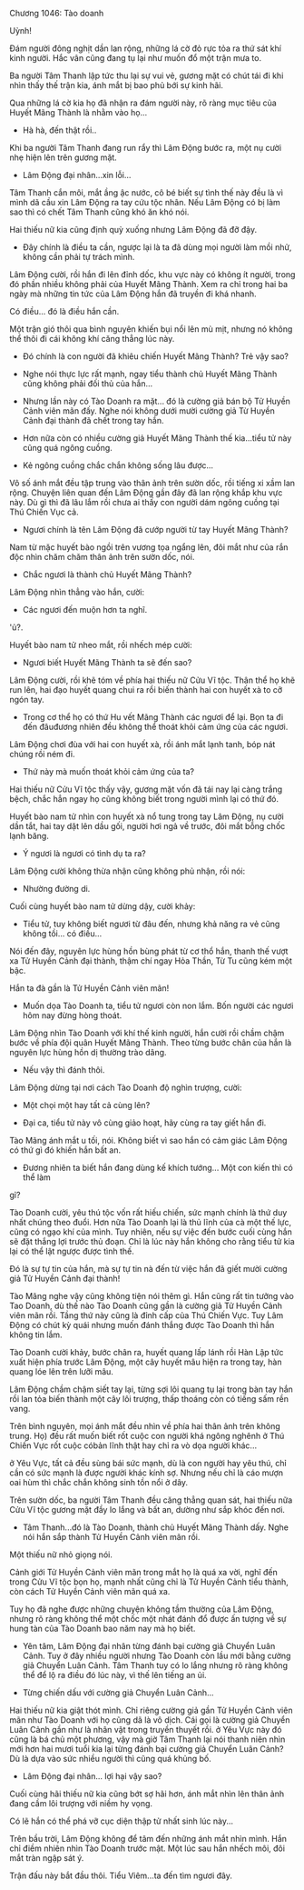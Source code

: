 




Chương 1046: Tào doanh


Uỳnh!

Đám người đông nghịt dần lan rộng, những lá cờ đỏ rực tỏa ra thứ sát khí kinh người. Hắc vân cũng đang tụ lại như muốn đổ một trận mưa to.

Ba người Tâm Thanh lập tức thu lại sự vui vẻ, gương mặt có chút tái đi khi nhìn thấy thế trận kia, ánh mắt bị bao phủ bới sự kinh hãi.

Qua những lá cờ kia họ đã nhận ra đám người này, rõ ràng mục tiêu của Huyết Mãng Thành là nhằm vào họ...

- Hà hà, đến thật rồi..

Khi ba người Tâm Thanh đang run rẩy thì Lâm Động bước ra, một nụ cười nhẹ hiện lên trên gương mặt.

- Lâm Động đại nhân...xin lỗi...

Tâm Thanh cắn môi, mắt ầng ậc nước, cô bé biết sự tình thế này đều là vì mình dã cầu xin Lâm Động ra tay cứu tộc nhân. Nếu Lâm Động có bị làm sao thì có chết Tâm Thanh cũng khó ăn khó nói.

Hai thiếu nữ kia cũng định quỳ xuống nhưng Lâm Động đã đỡ đậy.

- Đây chính là điều ta cần, ngược lại là ta đã dùng mọi người làm mồi nhử, không cần phải tự trách mình.

Lâm Động cười, rồi hắn đi lên đỉnh dốc, khu vực này có không ít người, trong đó phần nhiều không phải của Huyết Mãng Thành. Xem ra chỉ trong hai ba ngày mà những tin tức của Lâm Động hắn đã truyền đi khá nhanh.

Có điều... đó là điều hắn cần.

Một trận gió thôi qua bình nguyên khiến bụi nổi lên mù mịt, nhưng nó không thể thôi đi cái không khí căng thẳng lúc này.

- Đó chính là con người đã khiêu chiến Huyết Mãng Thành? Trẻ vậy sao?

- Nghe nói thực lực rất mạnh, ngay tiểu thành chủ Huyết Mãng Thành cũng không phải đối thủ của hắn...

- Nhưng lần này có Tào Doanh ra mặt... đó là cường giả bán bộ Tử Huyền Cảnh viên mãn đấy. Nghe nói không dưới mười cường giả Từ Huyền Cảnh đại thành đã chết trong tay hắn.

- Hơn nữa còn có nhiều cường giả Huyết Mãng Thành thế kia...tiểu tử này cũng quá ngông cuồng.

- Kẻ ngông cuồng chắc chắn không sống lâu được...

Vô số ánh mắt đều tập trung vào thân ảnh trên sườn dốc, rồi tiếng xi xầm lan rộng. Chuyện liên quan đến Lâm Động gần đây đã lan rộng khắp khu vực này. Dù gì thì đã lâu lắm rồi chưa ai thấy con người dám ngông cuồng tại Thú Chiến Vục cả.

- Ngươi chính là tên Lâm Động đã cướp người từ tay Huyết Mãng Thành?

Nam từ mặc huyết bào ngồi trên vương tọa ngẩng lên, đôi mắt như của rắn độc nhìn chăm chăm thân ảnh trên sườn dốc, nói.

- Chắc ngươi là thành chủ Huyết Mãng Thành?

Lâm Động nhìn thẳng vào hắn, cười:

- Các ngươi đến muộn hơn ta nghĩ.

'ủ?.

Huyết bào nam tử nheo mắt, rồi nhếch mép cười:

- Ngươi biết Huyết Mãng Thành ta sẽ đến sao?

Lâm Động cười, rồi khẽ tóm về phía hai thiếu nữ Cửu Vĩ tộc. Thân thể họ khẽ run lên, hai đạo huyết quang chui ra rồi biến thành hai con huyết xà to cỡ ngón tay.

- Trong cơ thể họ có thứ Hu vết Mãng Thành các ngươi để lại. Bọn ta đi đến đâuđương nhiên đều không thể thoát khỏi cảm ứng của các ngươi.

Lâm Động chơi đùa với hai con huyết xà, rồi ánh mắt lạnh tanh, bóp nát chúng rồi ném đi.

- Thứ này mà muốn thoát khỏi cảm ứng của ta?

Hai thiếu nữ Cửu Vĩ tộc thấy vậy, gương mặt vốn đã tái nay lại càng trắng bệch, chắc hẳn ngay họ cũng không biết trong người mình lại có thứ đó.

Huyết bào nam tử nhìn con huyết xà nổ tung trong tay Lâm Động, nụ cười dần tắt, hai tay dặt lên dầu gối, người hơi ngả về trước, đôi mắt bỗng chốc lạnh băng.

- Ý ngươi là ngươi có tình dụ ta ra?

Lâm Động cười không thừa nhận cũng không phủ nhận, rồi nói:

- Nhường đường di.

Cuối cùng huyết bào nam tử dừng dậy, cười khảy:

- Tiểu tử, tuy không biết ngươi từ đâu đến, nhưng khả năng ra vẻ cũng không tồi... có điều...

Nói đến đây, nguyên lực hùng hồn bùng phát từ cơ thổ hắn, thanh thế vượt xa Tử Huyền Cảnh đại thành, thậm chí ngay Hỏa Thần, Từ Tu cũng kém một bậc.

Hắn ta đà gần là Tử Huyền Cảnh viên mãn!

- Muốn dọa Tào Doanh ta, tiểu tử ngươi còn non lắm. Bốn người các ngươi hôm nay đừng hòng thoát.

Lâm Động nhìn Tào Doanh với khí thế kinh người, hắn cười rồi chầm chậm bước về phía đội quân Huyết Mãng Thành. Theo từng bước chân của hắn là nguyên lực hùng hồn dị thường trào dâng.

- Nếu vậy thì đánh thôi.

Lâm Động dừng tại nơi cách Tào Doanh độ nghìn trượng, cười:

- Một chọi một hay tất cả cùng lên?

- Đại ca, tiểu tử này vô cùng giảo hoạt, hãy cùng ra tay giết hắn đi.

Tào Mãng ánh mắt u tối, nói. Không biết vì sao hắn có cảm giác Lâm Động có thứ gì đó khiến hắn bất an.

- Đương nhiên ta biết hắn đang dùng kế khích tướng... Một con kiến thì có thể làm

gỉ?

Tào Doanh cười, yêu thú tộc vốn rất hiếu chiến, sức mạnh chính là thứ duy nhất chúng theo đuổi. Hơn nữa Tào Doanh lại là thủ lĩnh của cà một thế lực, cũng có ngạo khí của mình. Tuy nhiên, nếu sự việc đến bước cuối cùng hắn sẽ đặt thắng lợi trước thủ đoạn. Chỉ là lúc này hắn không cho rằng tiểu tử kia lại có thể lật ngược được tình thế.

Đó là sự tự tin của hắn, mà sự tự tin nà đến từ việc hắn đã giết mười cường giả Tử Huyền Cảnh đại thành!

Tào Mãng nghe vậy cũng không tiện nói thêm gì. Hắn cũng rất tin tưởng vào Tao Doanh, dù thế nào Tào Doanh cũng gần là cường giả Tử Huyền Cảnh viên mãn rồi. Tầng thứ này cũng là đỉnh cấp của Thú Chiến Vực. Tuy Lâm Động có chút kỳ quái nhưng muốn đánh thắng được Tào Doanh thì hắn không tin lắm.

Tào Doanh cười khảy, bước chân ra, huyết quang lấp lánh rồi Hàn Lập tức xuất hiện phía trước Lâm Động, một cây huyết mâu hiện ra trong tay, hàn quang lóe lên trên lưỡi mâu.

Lâm Động chầm chậm siết tay lại, từng sợi lôi quang tụ lại trong bàn tay hắn rồi lan tỏa biến thành một cây lôi trượng, thấp thoáng còn có tiếng sấm rền vang.

Trên bình nguyên, mọi ánh mắt đều nhìn về phía hai thân ảnh trên không trung. Họ) đều rất muốn biết rốt cuộc con người khá ngông nghênh ở Thú Chiến Vực rốt cuộc cóbản lĩnh thật hay chỉ ra vò dọa người khác...

ở Yêu Vực, tất cả đều sùng bái sức mạnh, dù là con người hay yêu thú, chỉ cần có sức mạnh là được người khác kính sợ. Nhưng nếu chỉ là cáo mượn oai hùm thì chắc chắn không sinh tồn nổi ở dây.

Trên sườn dốc, ba người Tâm Thanh đều căng thẳng quan sát, hai thiếu nữa Cửu Vĩ tộc gương mặt đầy lo lắng và bất an, dường như sắp khóc đến nơi.

- Tâm Thanh...đó là Tào Doanh, thành chủ Huyết Mãng Thành dấy. Nghe nói hắn sắp thành Tử Huyền Cảnh viên mãn rồi.

Một thiếu nữ nhỏ giọng nói.

Cảnh giới Tử Huyền Cảnh viên mãn trong mắt họ là quá xa vời, nghĩ đến trong Cửu Vĩ tộc bọn họ, mạnh nhất cũng chỉ là Tử Huyền Cảnh tiểu thành, còn cách Tử Huyền Cảnh viên mãn quá xa.

Tuy họ đã nghe được những chuyện không tầm thường của Lâm Động, nhưng rõ ràng không thể một chốc một nhát đánh đổ được ấn tượng về sự hung tàn của Tào Doanh bao năm nay mà họ biết.

- Yên tâm, Lâm Động đại nhân từng đánh bại cường giả Chuyển Luân Cảnh. Tuy ở đây nhiều người nhưng Tào Doanh còn lầu mới bằng cường giả Chuyển Luân Cảnh. Tâm Thanh tuy có lo lắng nhưng rõ ràng không thể để lộ ra điều đó lúc này, vì thế lên tiếng an ủi.

- Từng chiến dấu với cường giả Chuyển Luân Cảnh...

Hai thiếu nữ kia giật thót mình. Chỉ riêng cường giả gần Tử Huyền Cảnh viên mãn như Tào Doanh với họ cũng dã là vô dịch. Cái gọi là cường giả Chuyển Luân Cảnh gần như là nhân vật trong truyền thuyết rồi. ở Yêu Vực này đó cũng là bá chủ một phương, vậy mà giờ Tâm Thanh lại nói thanh niên nhìn mới hơn hai mươi tuổi kia lại từng đánh bại cường giả Chuyển Luân Cảnh? Dù là dựa vào sức nhiều người thì cũng quá khủng bố.

- Lâm Động đại nhân... lợi hại vậy sao?

Cuối cùng hãi thiếu nữ kia cũng bớt sợ hãi hơn, ánh mắt nhìn lên thân ảnh đang cầm lôi trượng với niềm hy vọng.

Có lẽ hắn có thể phá vỡ cục diện thập tử nhất sinh lúc này...

Trên bầu trời, Lâm Động không để tâm đến những ánh mắt nhìn mình. Hắn chỉ điềm nhiên nhìn Tào Doanh trước mật. Một lúc sau hắn nhếch môi, đôi mắt tràn ngập sát ý.

Trận đấu này bắt đầu thôi. Tiểu Viêm...ta đến tìm ngươi đây.




